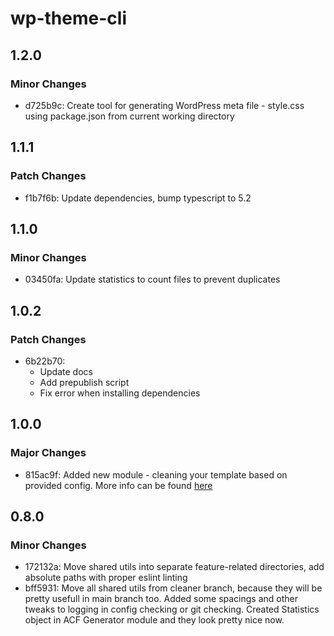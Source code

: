 # wp-theme-cli

## 1.2.0

### Minor Changes

- d725b9c: Create tool for generating WordPress meta file - style.css using package.json from current working directory

## 1.1.1

### Patch Changes

- f1b7f6b: Update dependencies, bump typescript to 5.2

## 1.1.0

### Minor Changes

- 03450fa: Update statistics to count files to prevent duplicates

## 1.0.2

### Patch Changes

- 6b22b70:
  - Update docs
  - Add prepublish script
  - Fix error when installing dependencies

## 1.0.0

### Major Changes

- 815ac9f: Added new module - cleaning your template based on provided config. More info can be found [here](/docs/cleaner.md)

## 0.8.0

### Minor Changes

- 172132a: Move shared utils into separate feature-related directories, add absolute paths with proper eslint linting
- bff5931: Move all shared utils from cleaner branch, because they will be pretty usefull in main branch too.
  Added some spacings and other tweaks to logging in config checking or git checking.
  Created Statistics object in ACF Generator module and they look pretty nice now.
